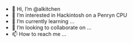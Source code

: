 - 👋 Hi, I’m @alkitchen
- 👀 I’m interested in Hackintosh on a Penryn CPU
- 🌱 I’m currently learning ...
- 💞️ I’m looking to collaborate on ...
- 📫 How to reach me ...

<!---
alkitchen/alkitchen is a ✨ special ✨ repository because its `README.md` (this file) appears on your GitHub profile.
You can click the Preview link to take a look at your changes.
--->
